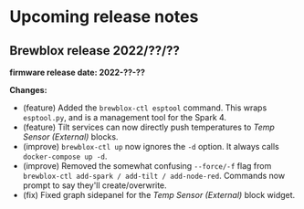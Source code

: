 # Upcoming release notes

## Brewblox release 2022/??/??

**firmware release date: 2022-??-??**

**Changes:**

- (feature) Added the `brewblox-ctl esptool` command. This wraps `esptool.py`, and is a management tool for the Spark 4.
- (feature) Tilt services can now directly push temperatures to *Temp Sensor (External)* blocks.
- (improve) `brewblox-ctl up` now ignores the `-d` option. It always calls `docker-compose up -d`.
- (improve) Removed the somewhat confusing `--force/-f` flag from `brewblox-ctl add-spark / add-tilt / add-node-red`. Commands now prompt to say they'll create/overwrite.
- (fix) Fixed graph sidepanel for the *Temp Sensor (External)* block widget.
